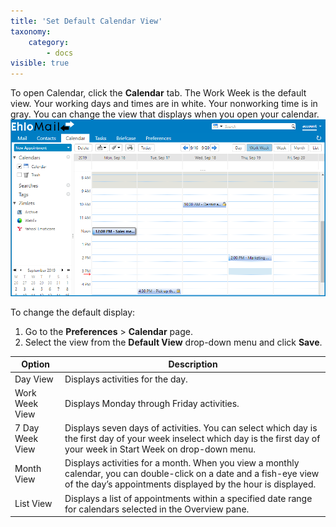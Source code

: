 ```yaml
---
title: 'Set Default Calendar View'
taxonomy:
    category:
        - docs
visible: true
---
```


To open Calendar, click the **Calendar** tab. 
The Work Week is the default view. Your working days and times are in white. Your nonworking time is in gray. You can change the view that displays when you open your calendar. 
![](calendar%20view.png)

To change the default display:
1. Go to the **Preferences** > **Calendar** page.
2. Select the view from the **Default View** drop-down menu and click **Save**.

|           Option                                |    Description                                                                                                                           |
|---------------------------------------------------|-------------------------------------------------------------------------------------------------------------------------------------------------------------------------------------|
|        Day View                                           |    Displays activities for the day.                         |
| Work Week View                                    | Displays Monday through Friday activities.                          |
| 7 Day Week View                                   | Displays seven days of activities. You can    select which day is the first day of your week inselect which day is the first day of your week in Start Week on drop-down menu.   |
| Month View                                        | Displays activities for a month. When you view a monthly calendar, you can double-click on a date and a fish-eye view of the day’s appointments displayed by the hour is displayed. |
| List View                                         | Displays a list of appointments within a specified date range for calendars selected in the Overview pane.  |